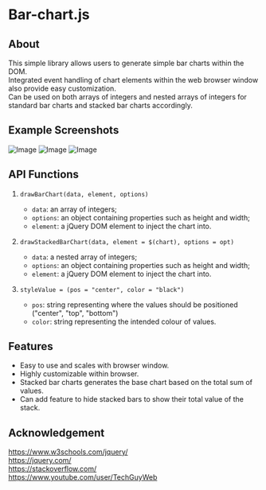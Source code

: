 # Bar-chart.js
## About
This simple library allows users to generate simple bar charts within the DOM.  
Integrated event handling of chart elements within the web browser window also provide easy customization.  
Can be used on both arrays of integers and nested arrays of integers for standard bar charts and stacked bar charts accordingly.

## Example Screenshots
![Image](https://preview.ibb.co/h50KwU/Screen_Shot_2018_08_14_at_10_01_53_PM.png)
![Image](https://preview.ibb.co/dCmL39/Screen_Shot_2018_08_14_at_10_07_07_PM.png)
![Image](https://preview.ibb.co/eeAKwU/Screen_Shot_2018_08_14_at_10_09_17_PM.png)

## API Functions
1. `drawBarChart(data, element, options)`    
    * `data`: an array of integers;  
    * `options`: an object containing properties such as height and width;  
    * `element`: a jQuery DOM element to inject the chart into.  

2. `drawStackedBarChart(data, element = $(chart), options = opt)`
    * `data`: a nested array of integers;  
    * `options`: an object containing properties such as height and width;  
    * `element`: a jQuery DOM element to inject the chart into.  
3. `styleValue = (pos = "center", color = "black")`
    * `pos`: string representing where the values should be positioned ("center", "top", "bottom")
    * `color`: string representing the intended colour of values.


## Features
* Easy to use and scales with browser window.
* Highly customizable within browser.
* Stacked bar charts generates the base chart based on the total sum of values.
* Can add feature to hide stacked bars to show their total value of the stack.

## Acknowledgement
https://www.w3schools.com/jquery/  
https://jquery.com/  
https://stackoverflow.com/  
https://www.youtube.com/user/TechGuyWeb
